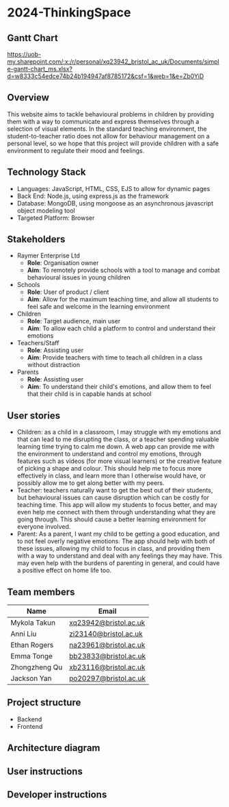 # 2024-ThinkingSpace

## Gantt Chart

https://uob-my.sharepoint.com/:x:/r/personal/xq23942_bristol_ac_uk/Documents/simple-gantt-chart_ms.xlsx?d=w8333c54edce74b24b194947af8785172&csf=1&web=1&e=Zb0YiD

## Overview

This website aims to tackle behavioural problems in children by providing them with a way to communicate and express themselves through a selection of visual elements. In the standard teaching environment, the student-to-teacher ratio does not allow for behaviour management on a personal level, so we hope that this project will provide children with a safe environment to regulate their mood and feelings.

## Technology Stack

- Languages: JavaScript, HTML, CSS, EJS to allow for dynamic pages
- Back End: Node.js, using express.js as the framework
- Database: MongoDB, using mongoose as an asynchronous javascript object modeling tool
- Targeted Platform: Browser

## Stakeholders
- Raymer Enterprise Ltd
  - **Role**: Organisation owner
  - **Aim**: To remotely provide schools with a tool to manage and combat behavioural issues in young children
- Schools
  - **Role**: User of product / client
  - **Aim**: Allow for the maximum teaching time, and allow all students to feel safe and welcome in the learning environment
- Children
  - **Role**: Target audience, main user
  - **Aim**: To allow each child a platform to control and understand their emotions
- Teachers/Staff
  - **Role**: Assisting user
  - **Aim**: Provide teachers with time to teach all children in a class without distraction
- Parents
  - **Role**: Assisting user
  - **Aim**: To understand their child's emotions, and allow them to feel that their child is in capable hands at school

## User stories
- Children: as a child in a classroom, I may struggle with my emotions and that can lead to me disrupting the class, or a teacher spending valuable learning time trying to calm me down. A web app can provide me with the environment to understand and control my emotions, through features such as videos (for more visual learners) or the creative feature of picking a shape and colour. This should help me to focus more effectively in class, and learn more than I otherwise would have, or possibly allow me to get along better with my peers.
- Teacher: teachers naturally want to get the best out of their students, but behavioural issues can cause disruption which can be costly for teaching time. This app will allow my students to focus better, and may even help me connect with them through understanding what they are going through. This should cause a better learning environment for everyone involved.
- Parent: As a parent, I want my child to be getting a good education, and to not feel overly negative emotions. The app should help with both of these issues, allowing my child to focus in class, and providing them with a way to understand and deal with any feelings they may have. This may even help with the burdens of parenting in general, and could have a positive effect on home life too.

## Team members

| Name          | Email |
| ------------- | ------------- |
|  Mykola Takun | xq23942@bristol.ac.uk  |
| Anni Liu  | zi23140@bristol.ac.uk  |
| Ethan Rogers | na23961@bristol.ac.uk |
| Emma Tonge | bb23833@bristol.ac.uk |
| Zhongzheng Qu | xb23116@bristol.ac.uk |
| Jackson Yan | po20297@bristol.ac.uk |

## Project structure
- Backend
- Frontend


## Architecture diagram


## User instructions


## Developer instructions
